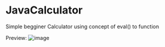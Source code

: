 # JavaCalculator
Simple begginer Calculator using concept of eval() to function

Preview:
![image](https://github.com/manish-ach/JavaCalculator/assets/154651472/f44567dc-0813-4bbb-b35d-dd61d4828833)
